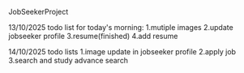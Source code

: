 JobSeekerProject

13/10/2025
todo list for today's morning:
    1.mutiple images 
    2.update jobseeker profile
    3.resume(finished)
    4.add resume

14/10/2025
todo lists
    1.image update in jobseeker profile
    2.apply job
    3.search and study advance search
